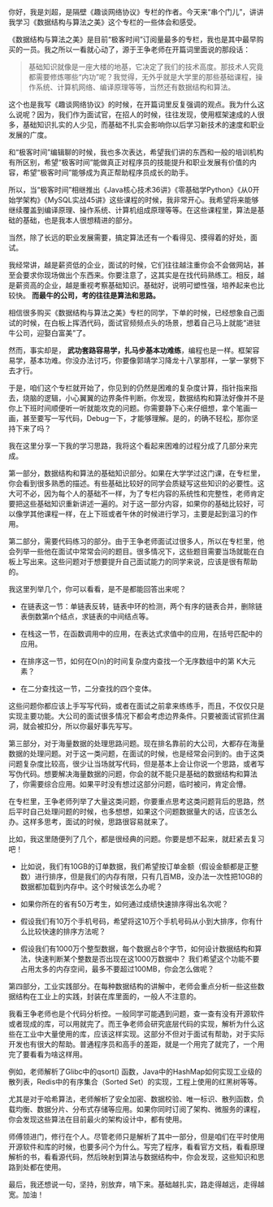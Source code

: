 你好，我是刘超，是隔壁《趣谈网络协议》专栏的作者。今天来“串个门儿”，讲讲我学习《数据结构与算法之美》这个专栏的一些体会和感受。

《数据结构与算法之美》是目前“极客时间”订阅量最多的专栏，我也是其中最早购买的一员。我之所以一看就心动了，源于王争老师在开篇词里面说的那段话：

> 基础知识就像是一座大楼的地基，它决定了我们的技术高度。那技术人究竟都需要修炼哪些“内功”呢？我觉得，无外乎就是大学里的那些基础课程，操作系统、计算机网络、编译原理等等，当然还有数据结构和算法。

这个也是我写《趣谈网络协议》的时候，在开篇词里反复强调的观点。我为什么这么说呢？因为，我们作为面试官，在招人的时候，往往发现，使用框架速成的人很多，基础知识扎实的人少见，而基础不扎实会影响你以后学习新技术的速度和职业发展的广度。

和“极客时间”编辑聊的时候，我也多次表达，希望我们讲的东西和一般的培训机构有所区别，希望“极客时间”能做真正对程序员的技能提升和职业发展有价值的内容，希望“极客时间”能够成为真正帮助程序员成长的助手。

所以，当“极客时间”相继推出《Java核心技术36讲》《零基础学Python》《从0开始学架构》《MySQL实战45讲》这些课程的时候，我非常开心。我希望将来能够继续覆盖到编译原理、操作系统、计算机组成原理等等。在这些课程里，算法是基础的基础，也是我本人很想精进的部分。

当然，除了长远的职业发展需要，搞定算法还有一个看得见、摸得着的好处，面试。

我经常讲，越是薪资低的企业，面试的时候，它们往往越注重你会不会做网站，甚至会要求你现场做出个东西来。你要注意了，这其实是在找代码熟练工。相反，越是薪资高的企业，越是重视考察基础知识。基础好，说明可塑性强，培养起来也比较快。 **而最牛的公司，考的往往是算法和思路。**

相信很多购买《数据结构与算法之美》专栏的同学，下单的时候，已经想象自己面试的时候，在白板上挥洒代码，面试官频频点头的场景，想着自己马上就能“进驻牛公司，迎娶白富美”了。

然而，事实却是， **武功套路容易学，扎马步基本功难练**，编程也是一样。框架容易学，基本功难。你没办法讨巧，你要像郭靖学习降龙十八掌那样，一掌一掌劈下去才行。

于是，咱们这个专栏就开始了，你见到的仍然是困难的复杂度计算，指针指来指去，烧脑的逻辑，小心翼翼的边界条件判断。你发现，数据结构和算法好像并不是你上下班时间顺便听一听就能攻克的问题。你需要静下心来仔细想，拿个笔画一画，甚至要写一写代码，Debug一下，才能够理解。是的，的确不轻松，那你坚持下来了吗？

我在这里分享一下我的学习思路，我将这个看起来困难的过程分成了几部分来完成。

第一部分，数据结构和算法的基础知识部分。如果在大学学过这门课，在专栏里，你会看到很多熟悉的描述。有些基础比较好的同学会质疑写这些知识的必要性。这大可不必，因为每个人的基础不一样，为了专栏内容的系统性和完整性，老师肯定要把这些基础知识重新讲述一遍的。对于这一部分内容，如果你的基础比较好，可以像学其他课程一样，在上下班或者午休的时候进行学习，主要是起到温习的作用。

第二部分，需要代码练习的部分。由于王争老师面试过很多人，所以在专栏里，他会列举一些他在面试中常常会问的题目。很多情况下，这些题目需要当场就能在白板上写出来。这些问题对于想要提升自己面试能力的同学来说，应该是很有帮助的。

我这里列举几个，你可以看看，是不是都能回答出来呢？

- 在链表这一节：单链表反转，链表中环的检测，两个有序的链表合并，删除链表倒数第n个结点，求链表的中间结点等。

- 在栈这一节，在函数调用中的应用，在表达式求值中的应用，在括号匹配中的应用。

- 在排序这一节，如何在O(n)的时间复杂度内查找一个无序数组中的第 K大元素？

- 在二分查找这一节，二分查找的四个变体。


这些问题你都应该上手写写代码，或者在面试之前拿来练练手，而且，不仅仅只是实现主要功能。大公司的面试很多情况下都会考虑边界条件。只要被面试官抓住漏洞，就会被扣分，所以你最好事先写写。

第三部分，对于海量数据的处理思路问题。现在排名靠前的大公司，大都存在海量数据的处理问题。对于这一类问题，在面试的时候，也是经常会问到的。由于这类问题复杂度比较高，很少让当场就写代码，但是基本上会让你说一个思路，或者写写伪代码。想要解决海量数据的问题，你会的就不能只是基础的数据结构和算法了，你需要综合应用。如果平时没有想过这部分问题，临时被问，肯定会懵。

在专栏里，王争老师列举了大量这类问题，你要重点思考这类问题背后的思路，然后平时自己处理问题的时候，也多想想，如果这个问题数据量大的话，应该怎么办。这样多思考，面试的时候，思路很容易就来了。

比如，我这里随便列了几个，都是很经典的问题。你要是想不起来，就赶紧去复习吧！

- 比如说，我们有10GB的订单数据，我们希望按订单金额（假设金额都是正整数）进行排序，但是我们的内存有限，只有几百MB，没办法一次性把10GB的数据都加载到内存中。这个时候该怎么办呢？

- 如果你所在的省有50万考生，如何通过成绩快速排序得出名次呢？

- 假设我们有10万个手机号码，希望将这10万个手机号码从小到大排序，你有什么比较快速的排序方法呢？

- 假设我们有1000万个整型数据，每个数据占8个字节，如何设计数据结构和算法，快速判断某个整数是否出现在这1000万数据中？ 我们希望这个功能不要占用太多的内存空间，最多不要超过100MB，你会怎么做呢？


第四部分，工业实践部分。在每种数据结构的讲解中，老师会重点分析一些这些数据结构在工业上的实践，封装在库里面的，一般人不注意的。

我看王争老师也是个代码分析控。一般同学可能遇到问题，查一查有没有开源软件或者现成的库，可以用就完了。而王争老师会研究底层代码的实现，解析为什么这些在工业中大量使用的库，应该这样实现。这部分不但对于面试有帮助，对于实际开发也有很大的帮助。普通程序员和高手的差距，就是一个用完了就完了，一个用完了要看看为啥这样用。

例如，老师解析了Glibc中的qsort() 函数，Java中的HashMap如何实现工业级的散列表，Redis中的有序集合（Sorted Set）的实现，工程上使用的红黑树等等。

尤其是对于哈希算法，老师解析了安全加密、数据校验、唯一标识、散列函数，负载均衡、数据分片、分布式存储等应用。如果你同时订阅了架构、微服务的课程，你会发现这些算法在目前最火的架构设计中，都有使用。

师傅领进门，修行在个人。尽管老师只是解析了其中一部分，但是咱们在平时使用开源软件和库的时候，也要多问个为什么。写完了程序，看看官方文档，看看原理解析的书，看看源代码，然后映射到算法与数据结构中，你会发现，这些知识和思路到处都在使用。

最后，我还想说一句，坚持，别放弃，啃下来。基础越扎实，路走得越远，走得越宽。加油！